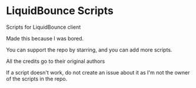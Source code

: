 # LiquidBounce Scripts
Scripts for LiquidBounce client

Made this because I was bored.

You can support the repo by starring, and you can add more scripts.

All the credits go to their original authors

If a script doesn't work, do not create an issue about it as I'm not the owner of the scripts in the repo.



